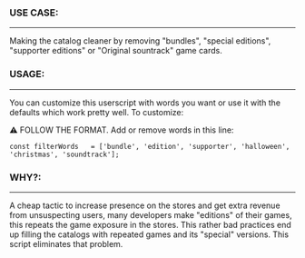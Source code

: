### USE CASE:
--------------
Making the catalog cleaner by removing "bundles", "special editions", "supporter editions" or "Original sountrack" game cards.

### USAGE:
---------------
You can customize this userscript with words you want or use it with the defaults which work pretty well.
To customize:

⚠ FOLLOW THE FORMAT. 
Add or remove words in this line:

```
const filterWords   = ['bundle', 'edition', 'supporter', 'halloween', 'christmas', 'soundtrack'];
```


### WHY?:
---------------
A cheap tactic to increase presence on the stores and get extra revenue from unsuspecting users, 
many developers make "editions" of their games, this repeats the game exposure in the stores.
This rather bad practices end up filling the catalogs with repeated games and its "special" versions.
This script eliminates that problem.
